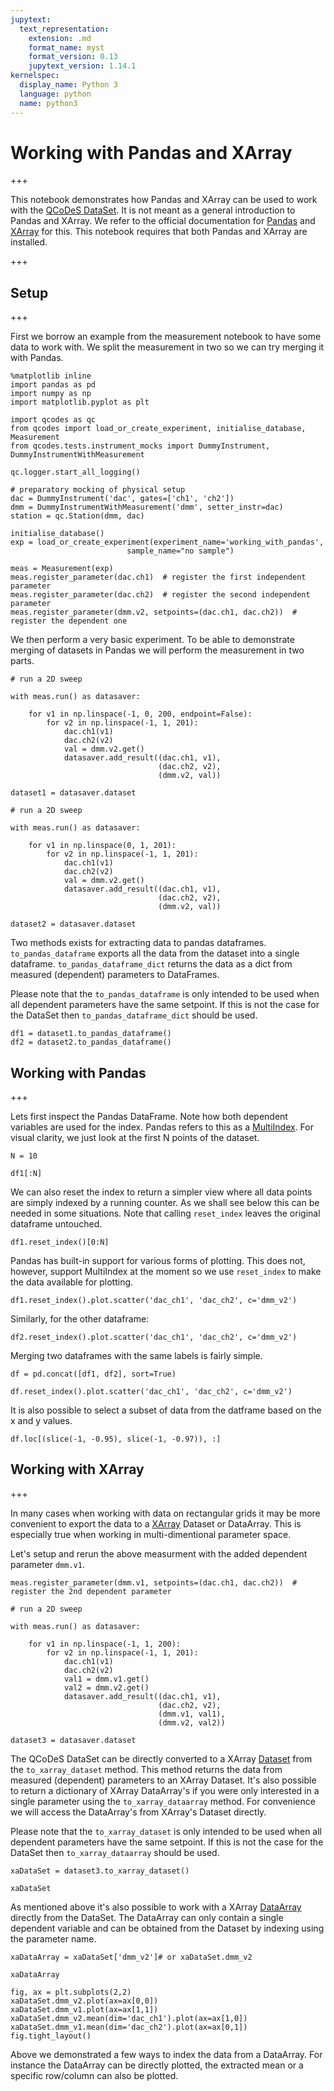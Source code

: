 ```yaml
---
jupytext:
  text_representation:
    extension: .md
    format_name: myst
    format_version: 0.13
    jupytext_version: 1.14.1
kernelspec:
  display_name: Python 3
  language: python
  name: python3
---
```


# Working with Pandas and XArray

+++

This notebook demonstrates how Pandas and XArray can be used to work with the [QCoDeS DataSet](DataSet-class-walkthrough.ipynb). It is not meant as a general introduction to Pandas and XArray. We refer to the official documentation for [Pandas](https://pandas.pydata.org/) and [XArray](http://xarray.pydata.org/en/stable/) for this. This notebook requires that both Pandas and XArray are installed.

+++

## Setup

+++

First we borrow an example from the measurement notebook to have some data to work with. We split the measurement in two so we can try merging it with Pandas.

```{code-cell} ipython3
%matplotlib inline
import pandas as pd
import numpy as np
import matplotlib.pyplot as plt

import qcodes as qc
from qcodes import load_or_create_experiment, initialise_database, Measurement
from qcodes.tests.instrument_mocks import DummyInstrument, DummyInstrumentWithMeasurement

qc.logger.start_all_logging()
```

```{code-cell} ipython3
# preparatory mocking of physical setup
dac = DummyInstrument('dac', gates=['ch1', 'ch2'])
dmm = DummyInstrumentWithMeasurement('dmm', setter_instr=dac)
station = qc.Station(dmm, dac)
```

```{code-cell} ipython3
initialise_database()
exp = load_or_create_experiment(experiment_name='working_with_pandas',
                          sample_name="no sample")
```

```{code-cell} ipython3
meas = Measurement(exp)
meas.register_parameter(dac.ch1)  # register the first independent parameter
meas.register_parameter(dac.ch2)  # register the second independent parameter
meas.register_parameter(dmm.v2, setpoints=(dac.ch1, dac.ch2))  # register the dependent one
```

We then perform a very basic experiment. To be able to demonstrate merging of datasets in Pandas we will perform the measurement in two parts.

```{code-cell} ipython3
# run a 2D sweep

with meas.run() as datasaver:

    for v1 in np.linspace(-1, 0, 200, endpoint=False):
        for v2 in np.linspace(-1, 1, 201):
            dac.ch1(v1)
            dac.ch2(v2)
            val = dmm.v2.get()
            datasaver.add_result((dac.ch1, v1),
                                 (dac.ch2, v2),
                                 (dmm.v2, val))
            
dataset1 = datasaver.dataset
```

```{code-cell} ipython3
# run a 2D sweep

with meas.run() as datasaver:

    for v1 in np.linspace(0, 1, 201):
        for v2 in np.linspace(-1, 1, 201):
            dac.ch1(v1)
            dac.ch2(v2)
            val = dmm.v2.get()
            datasaver.add_result((dac.ch1, v1),
                                 (dac.ch2, v2),
                                 (dmm.v2, val))

dataset2 = datasaver.dataset
```

Two methods exists for extracting data to pandas dataframes. `to_pandas_dataframe` exports all the data from the dataset into a single dataframe. 
`to_pandas_dataframe_dict` returns the data as a dict from measured (dependent) parameters to DataFrames. 

Please note that the `to_pandas_dataframe` is only intended to be used when all dependent parameters have the same setpoint. If this is not the case for the DataSet then `to_pandas_dataframe_dict` should be used.

```{code-cell} ipython3
df1 = dataset1.to_pandas_dataframe()
df2 = dataset2.to_pandas_dataframe()
```

## Working with Pandas

+++

Lets first inspect the Pandas DataFrame. Note how both dependent variables are used for the index. Pandas refers to this as a [MultiIndex](https://pandas.pydata.org/pandas-docs/stable/user_guide/advanced.html). For visual clarity, we just look at the first N points of the dataset.

```{code-cell} ipython3
N = 10
```

```{code-cell} ipython3
df1[:N]
```

We can also reset the index to return a simpler view where all data points are simply indexed by a running counter. As we shall see below this can be needed in some situations. Note that calling `reset_index` leaves the original dataframe untouched.

```{code-cell} ipython3
df1.reset_index()[0:N]
```

Pandas has built-in support for various forms of plotting. This does not, however, support MultiIndex at the moment so we use `reset_index` to make the data available for plotting.

```{code-cell} ipython3
df1.reset_index().plot.scatter('dac_ch1', 'dac_ch2', c='dmm_v2')
```

Similarly, for the other dataframe:

```{code-cell} ipython3
df2.reset_index().plot.scatter('dac_ch1', 'dac_ch2', c='dmm_v2')
```

Merging two dataframes with the same labels is fairly simple.

```{code-cell} ipython3
df = pd.concat([df1, df2], sort=True)
```

```{code-cell} ipython3
df.reset_index().plot.scatter('dac_ch1', 'dac_ch2', c='dmm_v2')
```

It is also possible to select a subset of data from the datframe based on the x and y values.

```{code-cell} ipython3
df.loc[(slice(-1, -0.95), slice(-1, -0.97)), :]
```

## Working with XArray

+++

In many cases when working with data on rectangular grids it may be more convenient to export the data to a [XArray](http://xarray.pydata.org) Dataset or DataArray. This is especially true when working in multi-dimentional parameter space. 

Let's setup and rerun the above measurment with the added dependent parameter `dmm.v1`.

```{code-cell} ipython3
meas.register_parameter(dmm.v1, setpoints=(dac.ch1, dac.ch2))  # register the 2nd dependent parameter
```

```{code-cell} ipython3
# run a 2D sweep

with meas.run() as datasaver:

    for v1 in np.linspace(-1, 1, 200):
        for v2 in np.linspace(-1, 1, 201):
            dac.ch1(v1)
            dac.ch2(v2)
            val1 = dmm.v1.get()
            val2 = dmm.v2.get()
            datasaver.add_result((dac.ch1, v1),
                                 (dac.ch2, v2),
                                 (dmm.v1, val1),
                                 (dmm.v2, val2))
            
dataset3 = datasaver.dataset
```

The QCoDeS DataSet can be directly converted to a XArray [Dataset](http://xarray.pydata.org/en/stable/data-structures.html?#dataset) from the `to_xarray_dataset` method. This method returns the data from measured (dependent) parameters to an XArray Dataset. It's also possible to return a dictionary of XArray DataArray's if you were only interested in a single parameter using the `to_xarray_dataarray` method. For convenience we will access the DataArray's from XArray's Dataset directly.

Please note that the `to_xarray_dataset` is only intended to be used when all dependent parameters have the same setpoint. If this is not the case for the DataSet then `to_xarray_dataarray` should be used.

```{code-cell} ipython3
xaDataSet = dataset3.to_xarray_dataset()
```

```{code-cell} ipython3
xaDataSet
```

As mentioned above it's also possible to work with a XArray [DataArray](http://xarray.pydata.org/en/stable/data-structures.html?#dataarray) directly from the DataSet. The DataArray can only contain a single dependent variable and can be obtained from the Dataset by indexing using the parameter name.

```{code-cell} ipython3
xaDataArray = xaDataSet['dmm_v2']# or xaDataSet.dmm_v2
```

```{code-cell} ipython3
xaDataArray
```

```{code-cell} ipython3
fig, ax = plt.subplots(2,2)
xaDataSet.dmm_v2.plot(ax=ax[0,0])
xaDataSet.dmm_v1.plot(ax=ax[1,1])
xaDataSet.dmm_v2.mean(dim='dac_ch1').plot(ax=ax[1,0])
xaDataSet.dmm_v1.mean(dim='dac_ch2').plot(ax=ax[0,1])
fig.tight_layout()
```

Above we demonstrated a few ways to index the data from a DataArray. For instance the DataArray can be directly plotted, the extracted mean or a specific row/column can also be plotted.

```{code-cell} ipython3

```
